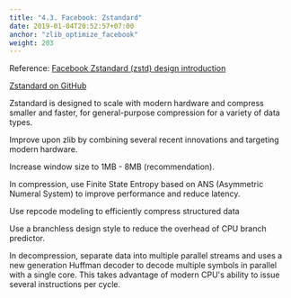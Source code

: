 ```yaml
---
title: "4.3. Facebook: Zstandard"
date: 2019-01-04T20:52:57+07:00
anchor: "zlib_optimize_facebook"
weight: 203
---
```


Reference: [Facebook Zstandard (zstd) design introduction](https://code.facebook.com/posts/1658392934479273/smaller-and-faster-data-compression-with-zstandard/)

[Zstandard on GitHub](https://github.com/facebook/zstd)

Zstandard is designed to scale with modern hardware and compress smaller and faster, for general-purpose compression for a variety of data types.

Improve upon zlib by combining several recent innovations and targeting modern hardware.

<bold>Increase window size</bold> to 1MB - 8MB (recommendation).

In compression, use <bold>Finite State Entropy</bold> based on ANS (Asymmetric Numeral System) to improve performance and reduce latency. 

Use <bold>repcode modeling</bold> to efficiently compress structured data

Use a <bold>branchless design style</bold> to reduce the overhead of CPU branch predictor.

In decompression, separate data into multiple parallel streams and uses a new generation Huffman decoder to <bold>decode multiple symbols in parallel</bold> with a single core. This takes advantage of modern CPU's ability to issue several instructions per cycle.
